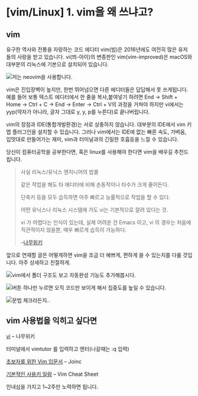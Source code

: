 # [vim/Linux] 1. vim을 왜 쓰냐고?

## vim

유구한 역사와 전통을 자랑하는 코드 에디터 vim(빔)은 2016년에도 여전히 많은 유저들의 사랑을 받고 있습니다. vi(븨-아이)의 변종판인 vim(vim-improved)은 macOS와 대부분의 리눅스에 기본으로 설치되어 있습니다.

![저는 neovim을 사용합니다.](https://cdn.myeongjae.kim/blog/2016/10/Screen-Shot-2016-10-01-at-12.47.15-AM.png)

vim은 진입장벽이 높지만, 한번 뛰어넘으면 다른 에디터들은 답답해서 못 쓰게됩니다. 예를 들어 보통 텍스트 에디터에서 한 줄을 복사,붙여넣기 하려면 End -> Shift + Home -> Ctrl + C -> End -> Enter -> Ctrl + V의 과정을 거쳐야 하지만 vi에서는 yyp(약자가 아니라, 글자 그대로 y, y, p를 누른다)로 끝나버립니다.

vim의 장점과 IDE(통합개발환경)는 서로 상충하지 않습니다. 대부분의 IDE에서 vim 키맵 플러그인을 설치할 수 있습니다. 그러나 vim에서는 IDE에 없는 빠른 속도, 가벼움, 입맛대로 만들어가는 재미, vim과 터미널과의 긴밀한 호흡등을 느낄 수 있습니다.

당신이 컴퓨터공학을 공부한다면, 혹은 linux를 사용해야 한다면 vim을 배우길 추천드립니다.

> 사실 리눅스/유닉스 엔지니어의 밥줄
>
> 같은 작업을 해도 타 에디터에 비해 손동작이나 타수가 크게 줄어든다.
>
> 단축키 등을 모두 습득하면 아주 빠르고 능률적으로 작업을 할 수 있다.
>
> 어떤 유닉스나 리눅스 시스템에 가도 vi는 기본적으로 깔려 있다는 것.
>
> vi 가 어렵다는 인식이 있는데, 실제 어려운 건 Emacs 이고, vi 의 경우는 처음에 직관적이지 않을뿐, 매우 빠르게 습득이 가능하다.
>
> –[나무위키](https://namu.wiki/w/vi?from=vim)

앞으로 연재할 글은 어떻게하면 vim을 조금 더 예쁘게, 편하게 쓸 수 있는지를 다룰 것입니다. 아주 상세하고 친절하게.

![vim에서 폴더 구조도 보고 자동완성 기능도 추가해봅시다.](https://cdn.myeongjae.kim/blog/2016/10/Screen-Shot-2016-10-01-at-12.46.41-AM.png)

![버튼 하나만 누르면 오직 코드만 보이게 해서 집중도를 높일 수 있습니다.](https://cdn.myeongjae.kim/blog/2016/10/Screen-Shot-2016-10-01-at-12.44.35-AM.png)

![문법 체크라든지..](https://cdn.myeongjae.kim/blog/2016/10/Screen-Shot-2016-10-01-at-10.34.47-AM.png)

## vim 사용법을 익히고 싶다면

[vi](https://namu.wiki/w/vi?from=vim) – 나무위키

터미널에서 vimtutor 를 입력하고 엔터(나갈때는 :q 입력)

[초보자를 위한 Vim 입문서](http://www.joinc.co.kr/w/Site/Vim/Documents/UsedVim#AEN18) – Joinc

[기본적인 사용키 일람](http://vim.rtorr.com/lang/ko/) – Vim Cheat Sheet

인내심을 가지고 1~2주만 노력하면 됩니다.
